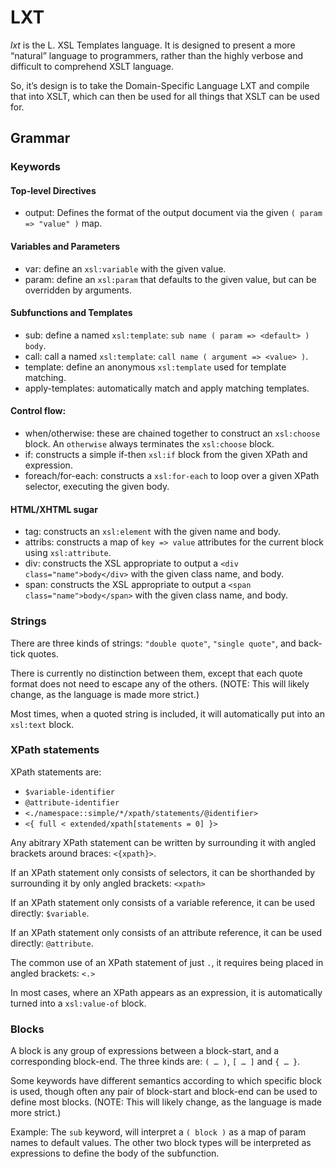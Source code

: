 # LXT

*lxt* is the L. XSL Templates language.
It is designed to present a more “natural” language to programmers,
rather than the highly verbose and difficult to comprehend XSLT language.

So, it’s design is to take the Domain-Specific Language LXT and compile that into XSLT,
which can then be used for all things that XSLT can be used for.

## Grammar

### Keywords

#### Top-level Directives
* output: Defines the format of the output document via the given `( param => "value" )` map.

#### Variables and Parameters
* var: define an `xsl:variable` with the given value.
* param: define an `xsl:param` that defaults to the given value, but can be overridden by arguments.

#### Subfunctions and Templates
* sub: define a named `xsl:template`: `sub name ( param => <default> ) body`.
* call: call a named `xsl:template`: `call name ( argument => <value> )`.
* template: define an anonymous `xsl:template` used for template matching.
* apply-templates: automatically match and apply matching templates.

#### Control flow:
* when/otherwise: these are chained together to construct an `xsl:choose` block. An `otherwise` always terminates the `xsl:choose` block.
* if: constructs a simple if-then `xsl:if` block from the given XPath and expression.
* foreach/for-each: constructs a `xsl:for-each` to loop over a given XPath selector, executing the given body.

#### HTML/XHTML sugar
* tag: constructs an `xsl:element` with the given name and body.
* attribs: constructs a map of `key => value` attributes for the current block using `xsl:attribute`.
* div: constructs the XSL appropriate to output a `<div class="name">body</div>` with the given class name, and body.
* span: constructs the XSL appropriate to output a `<span class="name">body</span>` with the given class name, and body.

### Strings

There are three kinds of strings: `"double quote"`, `"single quote"`, and back-tick quotes.

There is currently no distinction between them, except that each quote format does not need to escape any of the others.
(NOTE: This will likely change, as the language is made more strict.)

Most times, when a quoted string is included, it will automatically put into an `xsl:text` block.

### XPath statements

XPath statements are:
* `$variable-identifier`
* `@attribute-identifier`
* `<./namespace::simple/*/xpath/statements/@identifier>`
* `<{ full < extended/xpath[statements = 0] }>`

Any abitrary XPath statement can be written by surrounding it with angled brackets around braces: `<{xpath}>`.

If an XPath statement only consists of selectors, it can be shorthanded by surrounding it by only angled brackets: `<xpath>`

If an XPath statement only consists of a variable reference, it can be used directly: `$variable`.

If an XPath statement only consists of an attribute reference, it can be used directly: `@attribute`.

The common use of an XPath statement of just `.`, it requires being placed in angled brackets: `<.>`

In most cases, where an XPath appears as an expression, it is automatically turned into a `xsl:value-of` block.

### Blocks

A block is any group of expressions between a block-start, and a corresponding block-end.
The three kinds are: `( … )`, `[ … ]` and `{ … }`.

Some keywords have different semantics according to which specific block is used,
though often any pair of block-start and block-end can be used to define most blocks.
(NOTE: This will likely change, as the language is made more strict.)

Example: The `sub` keyword, will interpret a `( block )` as a map of param names to default values.
The other two block types will be interpreted as expressions to define the body of the subfunction.
